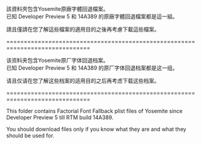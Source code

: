 該資料夾包含Yosemite原廠字體回退檔案。<br>
已知 Developer Preview 5 和 14A389 的原廠字體回退檔案都是這一組。<br>

請且僅請在您了解這些檔案的適用目的之後再考慮下載這些檔案。<br>

==============================================================================<br>

该资料夹包含Yosemite原厂字体回退档案。<br>
已知 Developer Preview 5 和 14A389 的原厂字体回退档案都是这一组。<br>

请且仅请在您了解这些档案的适用目的之后再考虑下载这些档案。<br>

==============================================================================<br>


This folder contains Factorial Font Fallback plist files of Yosemite since Developer Preview 5 till RTM build 14A389.<br>

You should download files only if you know what they are and what they should be used for.<br>